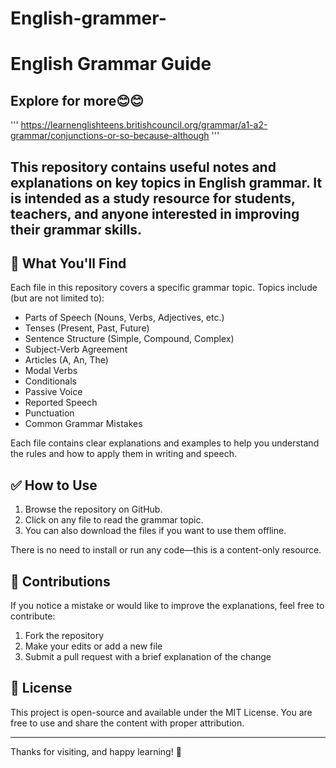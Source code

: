 # English-grammer-
# English Grammar Guide

##  Explore for more😊😊
'''
https://learnenglishteens.britishcouncil.org/grammar/a1-a2-grammar/conjunctions-or-so-because-although
'''


##  This repository contains useful notes and explanations on key topics in **English grammar**. It is intended as a study resource for students, teachers, and anyone interested in improving their grammar skills.

## 📘 What You'll Find

Each file in this repository covers a specific grammar topic. Topics include (but are not limited to):

- Parts of Speech (Nouns, Verbs, Adjectives, etc.)
- Tenses (Present, Past, Future)
- Sentence Structure (Simple, Compound, Complex)
- Subject-Verb Agreement
- Articles (A, An, The)
- Modal Verbs
- Conditionals
- Passive Voice
- Reported Speech
- Punctuation
- Common Grammar Mistakes

Each file contains clear explanations and examples to help you understand the rules and how to apply them in writing and speech.

## ✅ How to Use

1. Browse the repository on GitHub.
2. Click on any file to read the grammar topic.
3. You can also download the files if you want to use them offline.

There is no need to install or run any code—this is a content-only resource.

## 🤝 Contributions

If you notice a mistake or would like to improve the explanations, feel free to contribute:

1. Fork the repository
2. Make your edits or add a new file
3. Submit a pull request with a brief explanation of the change

## 📜 License

This project is open-source and available under the MIT License. You are free to use and share the content with proper attribution.

---

Thanks for visiting, and happy learning! 🌟
